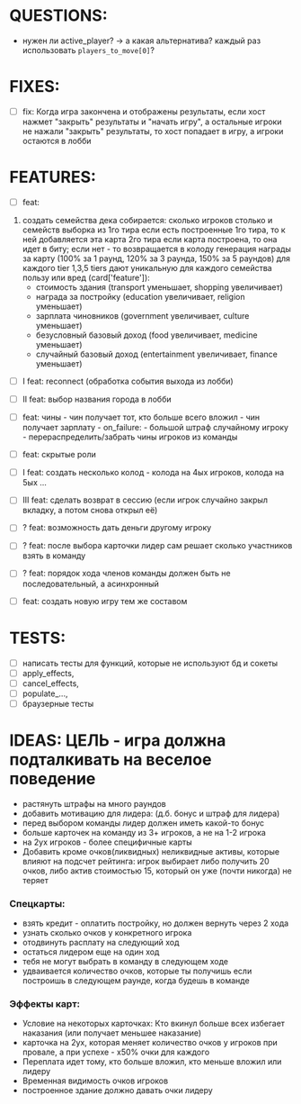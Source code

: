 # QUESTIONS:
- нужен ли active_player? ->  а какая альтернатива? каждый раз использовать `players_to_move[0]`?

# FIXES:
- [ ] fix: Когда игра закончена и отображены результаты, если хост нажмет "закрыть" результаты и "начать игру", а остальные игроки не нажали "закрыть" результаты, то хост попадает в игру, а игроки остаются в лобби

# FEATURES:
- [ ] feat: 
1) создать семейства
дека собирается: сколько игроков столько и семейств
выборка из 1го тира
если есть построенные 1го тира, то к ней добавляется эта карта 2го тира
если карта построена, то она идет в биту; если нет - то возвращается в колоду
генерация награды за карту (100% за 1 раунд, 120% за 3 раунда, 150% за 5 раундов) для каждого tier
1,3,5 tiers дают уникальную для каждого семейства пользу или вред (card['feature']):
    - стоимость здания (transport уменьшает, shopping увеличивает)
    - награда за постройку (education увеличивает, religion уменьшает)
    - зарплата чиновников (government увеличивает, culture уменьшает)
    - безусловный базовый доход (food увеличивает, medicine уменьшает)
    - случайный базовый доход (entertainment увеличивает, finance уменьшает)

- [ ] I feat: reconnect (обработка события выхода из лобби)
- [ ] II feat: выбор названия города в лобби
- [ ] feat: чины
        - чин получает тот, кто больше всего вложил
        - чин получает зарплату
        - on_failure: 
            - большой штраф случайному игроку
            - перераспределить/забрать чины игроков из команды
            
- [ ] feat: скрытые роли

        

- [ ] I feat: создать несколько колод - колода на 4ых игроков, колода на 5ых ...
- [ ] III feat: cделать возврат в сессию (если игрок случайно закрыл вкладку, а потом снова открыл её)
- [ ] ? feat: возможность дать деньги другому игроку
- [ ] ? feat: после выбора карточки лидер сам решает сколько участников взять в команду
- [ ] ? feat: порядок хода членов команды должен быть не последовательный, а асинхронный
- [ ] feat: создать новую игру тем же составом

# TESTS:
- [ ] написать тесты для функций, которые не используют бд и сокеты
- [ ] apply_effects, 
- [ ] cancel_effects, 
- [ ] populate_...,
- [ ] браузерные тесты

# IDEAS: ЦЕЛЬ - игра должна подталкивать на веселое поведение
- растянуть штрафы на много раундов
- добавить мотивацию для лидера: (д.б. бонус и штраф для лидера)
- перед выбором команды лидер должен иметь какой-то бонус
- больше карточек на команду из 3+ игроков, а не на 1-2 игрока
- на 2ух игроков - более специфичные карты
- Добавить кроме очков(ликвидных) неликвидные активы, которые влияют на подсчет рейтинга: игрок выбирает либо получить 20 очков, либо актив стоимостью 15, который он уже (почти никогда) не теряет
### Спецкарты:
- взять кредит - оплатить постройку, но должен вернуть через 2 хода
- узнать сколько очков у конкретного игрока
- отодвинуть расплату на следующий ход
- остаться лидером еще на один ход
- тебя не могут выбрать в команду в следующем ходе
- удваивается количество очков, которые ты получишь если построишь в следующем раунде, когда будешь в команде
### Эффекты карт:
- Условие на некоторых карточках: Кто вкинул больше всех избегает наказания (или получает меньшее наказание)
- карточка на 2ух, которая меняет количество очков у игроков при провале, а при успехе - х50% очки для каждого
- Переплата идет тому, кто больше вложил, кто меньше вложил или лидеру
- Временная видимость очков игроков
- построенное здание должно давать очки лидеру
